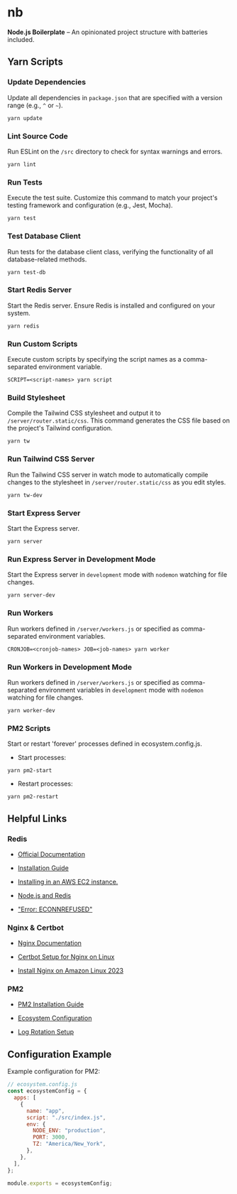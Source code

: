 # nb

**Node.js Boilerplate** – An opinionated project structure with batteries included.

## Yarn Scripts

### Update Dependencies

Update all dependencies in `package.json` that are specified with a version range (e.g., `^` or `~`).

```console
yarn update
```

### Lint Source Code

Run ESLint on the `/src` directory to check for syntax warnings and errors.

```console
yarn lint
```

### Run Tests

Execute the test suite. Customize this command to match your project's testing framework and configuration (e.g., Jest, Mocha).

```console
yarn test
```

### Test Database Client

Run tests for the database client class, verifying the functionality of all database-related methods.

```console
yarn test-db
```

### Start Redis Server

Start the Redis server. Ensure Redis is installed and configured on your system.

```console
yarn redis
```

### Run Custom Scripts

Execute custom scripts by specifying the script names as a comma-separated environment variable.

```console
SCRIPT=<script-names> yarn script
```

### Build Stylesheet

Compile the Tailwind CSS stylesheet and output it to `/server/router.static/css`. This command generates the CSS file based on the project's Tailwind configuration.

```console
yarn tw
```

### Run Tailwind CSS Server

Run the Tailwind CSS server in watch mode to automatically compile changes to the stylesheet in `/server/router.static/css` as you edit styles.

```console
yarn tw-dev
```

### Start Express Server

Start the Express server.

```console
yarn server
```

### Run Express Server in Development Mode

Start the Express server in `development` mode with `nodemon` watching for file changes.

```console
yarn server-dev
```

### Run Workers

Run workers defined in `/server/workers.js` or specified as comma-separated environment variables.

```console
CRONJOB=<cronjob-names> JOB=<job-names> yarn worker
```

### Run Workers in Development Mode

Run workers defined in `/server/workers.js` or specified as comma-separated environment variables in `development` mode with `nodemon` watching for file changes.

```console
yarn worker-dev
```

### PM2 Scripts

Start or restart 'forever' processes defined in ecosystem.config.js.

- Start processes:

```console
yarn pm2-start
```

- Restart processes:

```console
yarn pm2-restart
```

## Helpful Links

### Redis

- [Official Documentation](https://redis.io/docs/latest/)

- [Installation Guide](https://redis.io/docs/latest/operate/oss_and_stack/install/install-redis/)

- [Installing in an AWS EC2 instance.](https://stackoverflow.com/a/78246670)

- [Node.js and Redis](https://redis.io/learn/develop/node)

- ["Error: ECONNREFUSED"](https://stackoverflow.com/questions/8754304/redis-connection-to-127-0-0-16379-failed-connect-econnrefused)

### Nginx & Certbot

- [Nginx Documentation](https://nginx.org/en/docs/)

- [Certbot Setup for Nginx on Linux](https://certbot.eff.org/instructions?ws=nginx&os=pip)

- [Install Nginx on Amazon Linux 2023](https://awswithatiq.com/how-to-install-nginx-in-amazon-linux-2023/)

### PM2

- [PM2 Installation Guide](https://pm2.io/docs/runtime/guide/installation/)

- [Ecosystem Configuration](https://pm2.keymetrics.io/docs/usage/application-declaration/)

- [Log Rotation Setup](https://github.com/keymetrics/pm2-logrotate)

## Configuration Example

Example configuration for PM2:

```js
// ecosystem.config.js
const ecosystemConfig = {
  apps: [
    {
      name: "app",
      script: "./src/index.js",
      env: {
        NODE_ENV: "production",
        PORT: 3000,
        TZ: "America/New_York",
      },
    },
  ],
};

module.exports = ecosystemConfig;
```
